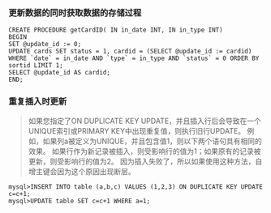 ### 更新数据的同时获取数据的存储过程
~~~
CREATE PROCEDURE getCardID( IN in_date INT, IN in_type INT)
BEGIN
SET @update_id := 0;
UPDATE cards SET status = 1, cardid = (SELECT @update_id := cardid)
WHERE `date` = in_date AND `type` = in_type AND `status` = 0 ORDER BY sortid LIMIT 1;
SELECT @update_id AS cardid;
END;
~~~

### 重复插入时更新
> 如果您指定了ON DUPLICATE KEY UPDATE，并且插入行后会导致在一个UNIQUE索引或PRIMARY KEY中出现重复值，则执行旧行UPDATE。
> 例如，如果列a被定义为UNIQUE，并且包含值1，则以下两个语句具有相同的效果。
> 如果行作为新记录被插入，则受影响行的值为1；如果原有的记录被更新，则受影响行的值为2。
> 因为插入失败了，所以如果使用这种方法，自增主键会因为这个原因出现断层。

~~~
mysql>INSERT INTO table (a,b,c) VALUES (1,2,3) ON DUPLICATE KEY UPDATE c=c+1;  
mysql>UPDATE table SET c=c+1 WHERE a=1;  
~~~
